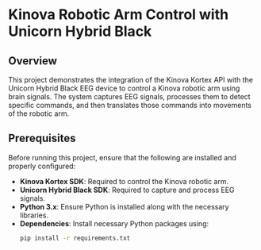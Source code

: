 # Kinova Robotic Arm Control with Unicorn Hybrid Black

## Overview
This project demonstrates the integration of the Kinova Kortex API with the Unicorn Hybrid Black EEG device to control a Kinova robotic arm using brain signals. The system captures EEG signals, processes them to detect specific commands, and then translates those commands into movements of the robotic arm.

## Prerequisites
Before running this project, ensure that the following are installed and properly configured:

- **Kinova Kortex SDK**: Required to control the Kinova robotic arm.
- **Unicorn Hybrid Black SDK**: Required to capture and process EEG signals.
- **Python 3.x**: Ensure Python is installed along with the necessary libraries.
- **Dependencies**: Install necessary Python packages using:
  ```bash
  pip install -r requirements.txt
